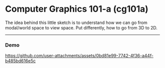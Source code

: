 # Computer Graphics 101-a (cg101a)
 The idea behind this little sketch is to understand how we can go from modal/world space to view space.  Put differently, how to go from 3D to 2D.

---

### Demo


https://github.com/user-attachments/assets/0bd81e99-7742-4f36-a44f-b485bd616e5c

